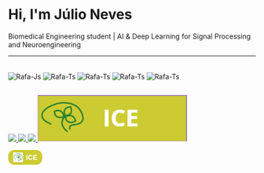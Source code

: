 
# Hi, I'm Júlio Neves
Biomedical Engineering student | AI & Deep Learning for Signal Processing and Neuroengineering

---


<div style="display: inline_block"><br>

  <img align="center" alt="Rafa-Js" height="60" width="80" src="https://cdn.jsdelivr.net/gh/devicons/devicon@latest/icons/python/python-original.svg">
  <img align="center" alt="Rafa-Ts" height="60" width="80" src="https://cdn.jsdelivr.net/gh/devicons/devicon@latest/icons/cplusplus/cplusplus-plain.svg">
  <img align="center" alt="Rafa-Ts" height="60" width="80" src="https://cdn.jsdelivr.net/gh/devicons/devicon@latest/icons/vscode/vscode-original.svg">
  <img align="center" alt="Rafa-Ts" height="60" width="80" src="https://cdn.jsdelivr.net/gh/devicons/devicon@latest/icons/fusion/fusion-plain.svg">
  <img align="center" alt="Rafa-Ts" height="60" width="80" src="https://cdn.jsdelivr.net/gh/devicons/devicon@latest/icons/pytorch/pytorch-original.svg">


   ##
  
<div> 
<a href="mailto:julio.neves.063@ufrn.edu.br">
  <img src="https://img.shields.io/badge/-Gmail-%23333?style=for-the-badge&logo=gmail&logoColor=white" target="_blank">
</a>
<a href="https://www.linkedin.com/in/nevesjulio/" target="_blank">
  <img src="https://img.shields.io/badge/-LinkedIn-%230077B5?style=for-the-badge&logo=linkedin&logoColor=white" target="_blank">
</a>
<a href="https://www.kaggle.com/NevesJulio" target="_blank">
  <img src="https://img.shields.io/badge/-Kaggle-%2320BEFF?style=for-the-badge&logo=kaggle&logoColor=white" target="_blank">
</a>

</a>
<a href="https://neuro.ufrn.br/instituto/membros/graduandos/julionascimento" target="_blank">
  <img src="https://github.com/NevesJulio/NevesJulio/blob/main/BadgeICE.png" target="_blank">
</a>

<a href="https://neuro.ufrn.br/instituto/membros/graduandos/julionascimento" target="_blank" 
   style="text-decoration: none; display: inline-flex; align-items: center; background-color: #cccb32; color: white; border-radius: 12px; padding: 5px 10px; font-family: sans-serif; font-weight: bold;">
  <img src="https://github.com/NevesJulio/NevesJulio/blob/main/tipografiaICEsimples.png" 
       alt="Logo" height="20" width="20" style="margin-right: 6px;">
  ICE
</a>
  
</div>
  
